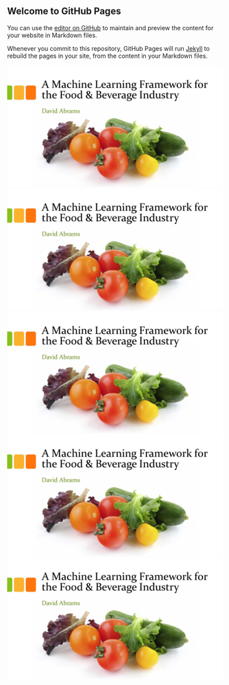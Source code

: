 ## Welcome to GitHub Pages

You can use the [editor on GitHub](https://github.com/dhabrams/dhabrams.github.io/edit/master/README.md) to maintain and preview the content for your website in Markdown files.

Whenever you commit to this repository, GitHub Pages will run [Jekyll](https://jekyllrb.com/) to rebuild the pages in your site, from the content in your Markdown files.

![slide1](/images/Slide1.JPG)
![slide2](/images/Slide1.JPG)
![slide3](/images/Slide1.JPG)
![slide4](/images/Slide1.JPG)
![slide5](/images/Slide1.JPG)
